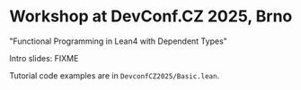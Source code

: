 # Workshop at DevConf.CZ 2025, Brno

"Functional Programming in Lean4 with Dependent Types"

Intro slides: FIXME

Tutorial code examples are in `DevconfCZ2025/Basic.lean`.
